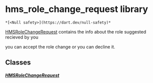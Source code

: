 


# hms_role_change_request library






    *[<Null safety>](https://dart.dev/null-safety)*



<p><a href="../model_hms_role_change_request/HMSRoleChangeRequest-class.md">HMSRoleChangeRequest</a> contains the info about the role suggested recieved by you</p>
<p>you can accept the role change or you can decline it.</p>


## Classes

##### [HMSRoleChangeRequest](../model_hms_role_change_request/HMSRoleChangeRequest-class.md)



 















